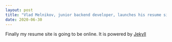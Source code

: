 ```yaml
---
layout: post
title: "Vlad Melnikov, junior backend developer, launches his resume site"
date: 2020-06-30
---
```


Finally my resume site is going to be online. It is powered by [Jekyll](http://jekyllrb.com)
